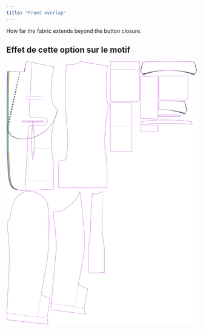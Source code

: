 ```yaml
---
title: "Front overlap"
---
```


How far the fabric extends beyond the button closure.

## Effet de cette option sur le motif

![This image shows the effect of this option by superimposing several variants that have a different value for this option](jaeger_frontoverlap_sample.svg "Effect of this option on the pattern")
